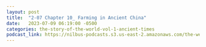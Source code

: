 ```yaml
---
layout: post
title:  "2-07 Chapter 10_ Farming in Ancient China"
date:   2023-07-09 06:19:00 -0500
categories: the-story-of-the-world-vol-1-ancient-times
podcast_link: https://nilbus-podcasts.s3.us-east-2.amazonaws.com/the-well-trained-mind/The%20Story%20of%20the%20World%20Vol.%201%20Ancient%20Times/2-07%20Chapter%2010_%20Farming%20in%20Ancient%20China.mp3
---
```

